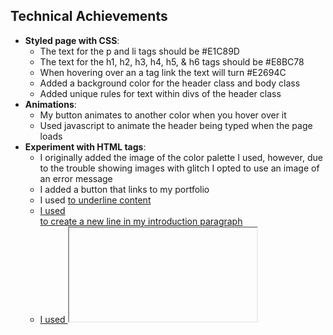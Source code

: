 ## Technical Achievements
- **Styled page with CSS**:
   - The text for the p and li tags should be #E1C89D
   - The text for the h1, h2, h3, h4, h5, & h6 tags should be #E8BC78
   - When hovering over an a tag link the text will turn #E2694C
   - Added a background color for the header class and body class
   - Added unique rules for text within divs of the header class
- **Animations**:
   - My button animates to another color when you hover over it
   - Used javascript to animate the header being typed when the page loads
- **Experiment with HTML tags**:
   - I originally added the image of the color palette I used, however, due to the trouble showing images with glitch I opted to use an image of an error message
   - I added a button that links to my portfolio
   - I used <u> to underline content
   - I used <br> to create a new line in my introduction paragraph
   - I used <iframe> to rick roll whoever looks at the site (sorry)

### Design Achievements
- **Created and used a color palette from color.adobe.com**: A photo of the color wheel is in the repo
- **Used the Lato Font from GoogleFonts**: I used Lato as the font for the primary copy text in my site. I specified that Arial, Helvetica, and sans-serif as backup fonts.